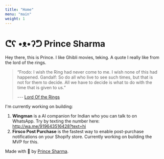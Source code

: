 ```yaml
---
title: "Home"
menu: "main"
weight: 1
---
```


# ᕦʕ •ᴥ•ʔᕤ Prince Sharma

Hey there, this is Prince. I like Ghibli movies, teking. A quote I really like from the lord of the rings.

> “Frodo: I wish the Ring had never come to me. I wish none of this had happened.
> Gandalf: So do all who live to see such times, but that is not for them to decide.
> All we have to decide is what to do with the time that is given to us.”
>
> --- [Lord Of the Rings](https://www.goodreads.com/quotes/1046665-frodo-i-wish-the-ring-had-never-come-to-me)

I'm currently working on building: 
1. **Wingman** is a AI companion for Indian who you can talk to on WhatsApp. Try by texting the number here: http://wa.me/919643516428?text=hi 
2. **Firsco Post Purchase** is the fastest way to enable post-purchase notifications on your Shopify store. Currently working on building the MVP for this.

Made with 💟 by [Prince Sharma](http://linkedin.com/in/astronautprince/).

